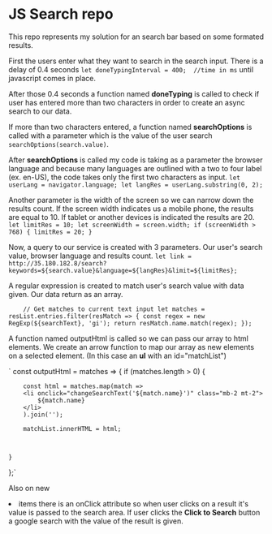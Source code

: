 # JS Search repo

This repo represents my solution for an search bar based on some formated results.

First the users enter what they want to search in the search input. There is a delay of 0.4 seconds `let doneTypingInterval = 400;  //time in ms` until javascript comes in place. 

After those 0.4 seconds a function named **doneTyping** is called to check if user has entered more than two characters in order to create an async search to our data. 

If more than two characters entered, a function named **searchOptions** is called with a parameter which is the value of the user search `searchOptions(search.value)`.

After **searchOptions** is called my code is taking as a parameter the browser language and because many languages are outlined with a two to four label (ex. en-US), the code takes only the first two characters as input. `let userLang = navigator.language; let langRes = userLang.substring(0, 2);`

Another parameter is the width of the screen so we can narrow down the results count. If the screen width indicates us a mobile phone, the results are equal to 10. If tablet or another devices is indicated the results are 20.
`   let limitRes = 10;
    let screenWidth = screen.width;
    if (screenWidth > 768) {
        limitRes = 20;
    }`
    
Now, a query to our service is created with 3 parameters. Our user's search value, browser language and results count.
`let link = http://35.180.182.8/search?keywords=${search.value}&language=${langRes}&limit=${limitRes};`


A regular expression is created to match user's search value with data given. Our data return as an array.

`    // Get matches to current text input
    let matches = resList.entries.filter(resMatch => {
        const regex = new RegExp(${searchText}, 'gi');
        return resMatch.name.match(regex);
    });`
    
A function named outputHtml is called so we can pass our array to html elements. We create an arrow function to map our array as new elements on a selected element. (In this case an **ul** with an id="matchList")
   
   `
   const outputHtml = matches => {
    if (matches.length > 0) {

        const html = matches.map(match => 
        <li onclick="changeSearchText('${match.name}')" class="mb-2 mt-2">
            ${match.name}
        </li>
        ).join('');

        matchList.innerHTML = html;



    }
};`

Also on new <li> items there is an onClick attribute so when user clicks on a result it's value is passed to the search area. If user clicks the **Click to Search** button a google search with the value of the result is given.
